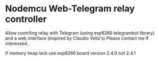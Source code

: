 # Nodemcu Web-Telegram relay controller
Allow contrlling relay with Telegram (using esp8266 telegrambot library) and a web interface (inspired by Claudio Vella's)
Please contact me if interessed..


If memory heap lack use esp8266 board version 2.4.0 not 2.4.1
